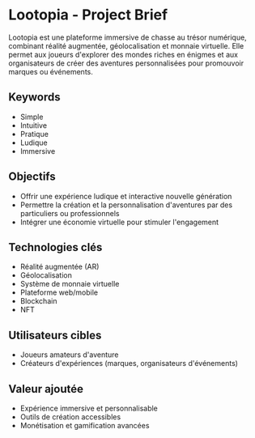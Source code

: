 # Lootopia - Project Brief

Lootopia est une plateforme immersive de chasse au trésor numérique, combinant réalité augmentée, géolocalisation et monnaie virtuelle. Elle permet aux joueurs d'explorer des mondes riches en énigmes et aux organisateurs de créer des aventures personnalisées pour promouvoir marques ou événements.

## Keywords

- Simple
- Intuitive
- Pratique
- Ludique
- Immersive

## Objectifs

- Offrir une expérience ludique et interactive nouvelle génération
- Permettre la création et la personnalisation d'aventures par des particuliers ou professionnels
- Intégrer une économie virtuelle pour stimuler l'engagement

## Technologies clés

- Réalité augmentée (AR)
- Géolocalisation
- Système de monnaie virtuelle
- Plateforme web/mobile
- Blockchain
- NFT

## Utilisateurs cibles

- Joueurs amateurs d'aventure
- Créateurs d'expériences (marques, organisateurs d'événements)

## Valeur ajoutée

- Expérience immersive et personnalisable
- Outils de création accessibles
- Monétisation et gamification avancées
